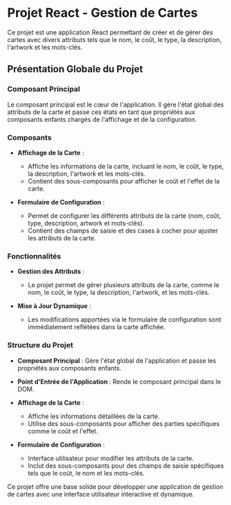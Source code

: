 # Projet React - Gestion de Cartes

Ce projet est une application React permettant de créer et de gérer des cartes avec divers attributs tels que le nom, le coût, le type, la description, l'artwork et les mots-clés.

## Présentation Globale du Projet

### Composant Principal

Le composant principal est le cœur de l'application. Il gère l'état global des attributs de la carte et passe ces états en tant que propriétés aux composants enfants chargés de l'affichage et de la configuration.

### Composants

- **Affichage de la Carte** : 
  - Affiche les informations de la carte, incluant le nom, le coût, le type, la description, l'artwork et les mots-clés.
  - Contient des sous-composants pour afficher le coût et l'effet de la carte.

- **Formulaire de Configuration** :
  - Permet de configurer les différents attributs de la carte (nom, coût, type, description, artwork et mots-clés).
  - Contient des champs de saisie et des cases à cocher pour ajuster les attributs de la carte.

### Fonctionnalités

- **Gestion des Attributs** : 
  - Le projet permet de gérer plusieurs attributs de la carte, comme le nom, le coût, le type, la description, l'artwork, et les mots-clés.
  
- **Mise à Jour Dynamique** : 
  - Les modifications apportées via le formulaire de configuration sont immédiatement reflétées dans la carte affichée.

### Structure du Projet

- **Composant Principal** : Gère l'état global de l'application et passe les propriétés aux composants enfants.
  
- **Point d'Entrée de l'Application** : Rende le composant principal dans le DOM.

- **Affichage de la Carte** : 
  - Affiche les informations détaillées de la carte.
  - Utilise des sous-composants pour afficher des parties spécifiques comme le coût et l'effet.

- **Formulaire de Configuration** : 
  - Interface utilisateur pour modifier les attributs de la carte.
  - Inclut des sous-composants pour des champs de saisie spécifiques tels que le coût, le nom et les mots-clés.

Ce projet offre une base solide pour développer une application de gestion de cartes avec une interface utilisateur interactive et dynamique.
